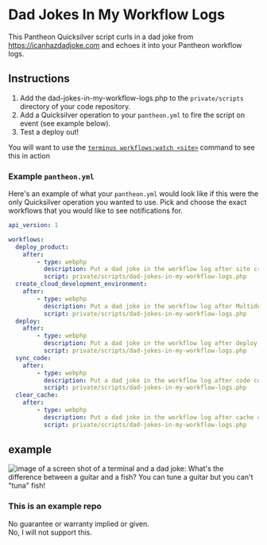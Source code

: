 # Dad Jokes In My Workflow Logs #

This Pantheon Quicksilver script curls in a dad joke from https://icanhazdadjoke.com and echoes it into your Pantheon workflow logs.  

## Instructions ##

1. Add the dad-jokes-in-my-workflow-logs.php to the `private/scripts` directory of your code repository.
2. Add a Quicksilver operation to your `pantheon.yml` to fire the script on event (see example below).
3. Test a deploy out!

You will want to use the [`terminus workflows:watch <site>`](https://pantheon.io/docs/terminus/commands/) command to see this in action

### Example `pantheon.yml` ###

Here's an example of what your `pantheon.yml` would look like if this were the only Quicksilver operation you wanted to use.  Pick and choose the exact workflows that you would like to see notifications for.

```yaml
api_version: 1

workflows:
  deploy_product:
    after:
        - type: webphp
          description: Put a dad joke in the workflow log after site creation
          script: private/scripts/dad-jokes-in-my-workflow-logs.php
  create_cloud_development_environment:
    after: 
        - type: webphp
          description: Put a dad joke in the workflow log after Multidev creation
          script: private/scripts/dad-jokes-in-my-workflow-logs.php
  deploy:
    after:
        - type: webphp
          description: Put a dad joke in the workflow log after deploy
          script: private/scripts/dad-jokes-in-my-workflow-logs.php
  sync_code:
    after:
        - type: webphp
          description: Put a dad joke in the workflow log after code commit
          script: private/scripts/dad-jokes-in-my-workflow-logs.php
  clear_cache:
    after:
        - type: webphp
          description: Put a dad joke in the workflow log after cache clear
          script: private/scripts/dad-jokes-in-my-workflow-logs.php
```


## example

![image of a screen shot of a terminal and a dad joke: What's the difference between a guitar and a fish? You can tune a guitar but you can't "tuna" fish!](https://i.imgur.com/ufQMevd.png)


### This is an example repo
No guarantee or warranty implied or given.  
No, I will not support this.  